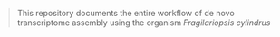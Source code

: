> This repository documents the entire workflow of de novo transcriptome assembly using the organism *Fragilariopsis cylindrus*
